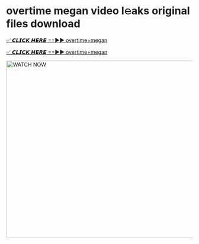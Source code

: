 # overtime megan video l𝚎aks original files download

<p><a href="https://mediafirer.com/overtime+megan&ref=titik" rel="nofollow">✅ 𝘾𝙇𝙄𝘾𝙆 𝙃𝙀𝙍𝙀 ==►► overtime+megan</a></p>

<p><a href="https://mediafirer.com/overtime+megan&ref=titik" rel="nofollow">✅ 𝘾𝙇𝙄𝘾𝙆 𝙃𝙀𝙍𝙀 ==►► overtime+megan</a></p>

<p><a rel="nofollow" title="WATCH NOW" href="https://mediafirer.com/overtime+megan&ref=titik"><img border="overtime+megan" height="480" width="854" title="WATCH NOW" alt="WATCH NOW" src="https://i.imgur.com/WiGg2rx.gif"></a></p>